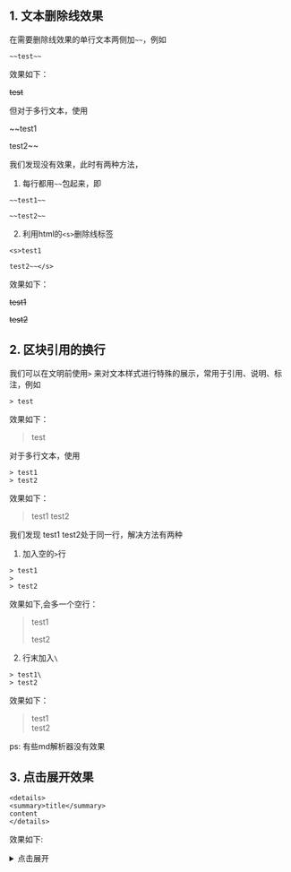 

## 1. 文本删除线效果
在需要删除线效果的单行文本两侧加`~~`，例如
```
~~test~~
```
效果如下：

~~test~~

但对于多行文本，使用

~~test1

test2~~


我们发现没有效果，此时有两种方法，

1. 每行都用`~~`包起来，即
```
~~test1~~

~~test2~~
```
2. 利用html的`<s>`删除线标签
```
<s>test1

test2~~</s>
```
效果如下：

<s>test1

test2</s>

## 2. 区块引用的换行

我们可以在文明前使用`>` 来对文本样式进行特殊的展示，常用于引用、说明、标注，例如
```
> test
```
效果如下：

> test

对于多行文本，使用
```
> test1
> test2
```
效果如下：

> test1
> test2

我们发现 test1 test2处于同一行，解决方法有两种
1. 加入空的`>`行
```
> test1
>
> test2
```
效果如下,会多一个空行：

> test1
>
> test2

2. 行末加入`\`
```
> test1\
> test2
```
效果如下：
> test1\
> test2

ps: 有些md解析器没有效果

## 3. 点击展开效果

```
<details>
<summary>title</summary>
content
</details>
```
效果如下:

<details>
<summary>点击展开</summary>
我是内容详情
</details>

